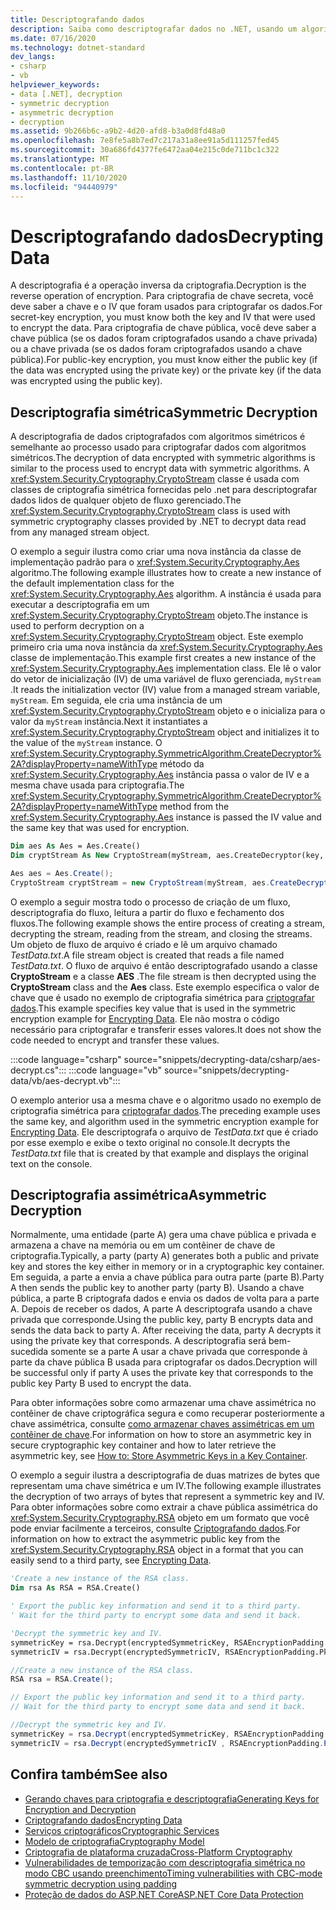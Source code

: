 ```yaml
---
title: Descriptografando dados
description: Saiba como descriptografar dados no .NET, usando um algoritmo simétrico ou um algoritmo assimétrico.
ms.date: 07/16/2020
ms.technology: dotnet-standard
dev_langs:
- csharp
- vb
helpviewer_keywords:
- data [.NET], decryption
- symmetric decryption
- asymmetric decryption
- decryption
ms.assetid: 9b266b6c-a9b2-4d20-afd8-b3a0d8fd48a0
ms.openlocfilehash: 7e8fe5a8b7ed7c217a31a8ee91a5d111257fed45
ms.sourcegitcommit: 30a686fd4377fe6472aa04e215c0de711bc1c322
ms.translationtype: MT
ms.contentlocale: pt-BR
ms.lasthandoff: 11/10/2020
ms.locfileid: "94440979"
---
```

# <a name="decrypting-data"></a><span data-ttu-id="96d96-103">Descriptografando dados</span><span class="sxs-lookup"><span data-stu-id="96d96-103">Decrypting Data</span></span>

<span data-ttu-id="96d96-104">A descriptografia é a operação inversa da criptografia.</span><span class="sxs-lookup"><span data-stu-id="96d96-104">Decryption is the reverse operation of encryption.</span></span> <span data-ttu-id="96d96-105">Para criptografia de chave secreta, você deve saber a chave e o IV que foram usados para criptografar os dados.</span><span class="sxs-lookup"><span data-stu-id="96d96-105">For secret-key encryption, you must know both the key and IV that were used to encrypt the data.</span></span> <span data-ttu-id="96d96-106">Para criptografia de chave pública, você deve saber a chave pública (se os dados foram criptografados usando a chave privada) ou a chave privada (se os dados foram criptografados usando a chave pública).</span><span class="sxs-lookup"><span data-stu-id="96d96-106">For public-key encryption, you must know either the public key (if the data was encrypted using the private key) or the private key (if the data was encrypted using the public key).</span></span>

## <a name="symmetric-decryption"></a><span data-ttu-id="96d96-107">Descriptografia simétrica</span><span class="sxs-lookup"><span data-stu-id="96d96-107">Symmetric Decryption</span></span>

<span data-ttu-id="96d96-108">A descriptografia de dados criptografados com algoritmos simétricos é semelhante ao processo usado para criptografar dados com algoritmos simétricos.</span><span class="sxs-lookup"><span data-stu-id="96d96-108">The decryption of data encrypted with symmetric algorithms is similar to the process used to encrypt data with symmetric algorithms.</span></span> <span data-ttu-id="96d96-109">A <xref:System.Security.Cryptography.CryptoStream> classe é usada com classes de criptografia simétrica fornecidas pelo .net para descriptografar dados lidos de qualquer objeto de fluxo gerenciado.</span><span class="sxs-lookup"><span data-stu-id="96d96-109">The <xref:System.Security.Cryptography.CryptoStream> class is used with symmetric cryptography classes provided by .NET to decrypt data read from any managed stream object.</span></span>

<span data-ttu-id="96d96-110">O exemplo a seguir ilustra como criar uma nova instância da classe de implementação padrão para o <xref:System.Security.Cryptography.Aes> algoritmo.</span><span class="sxs-lookup"><span data-stu-id="96d96-110">The following example illustrates how to create a new instance of the default implementation class for the <xref:System.Security.Cryptography.Aes> algorithm.</span></span> <span data-ttu-id="96d96-111">A instância é usada para executar a descriptografia em um <xref:System.Security.Cryptography.CryptoStream> objeto.</span><span class="sxs-lookup"><span data-stu-id="96d96-111">The instance is used to perform decryption on a <xref:System.Security.Cryptography.CryptoStream> object.</span></span> <span data-ttu-id="96d96-112">Este exemplo primeiro cria uma nova instância da <xref:System.Security.Cryptography.Aes> classe de implementação.</span><span class="sxs-lookup"><span data-stu-id="96d96-112">This example first creates a new instance of the <xref:System.Security.Cryptography.Aes> implementation class.</span></span> <span data-ttu-id="96d96-113">Ele lê o valor do vetor de inicialização (IV) de uma variável de fluxo gerenciada, `myStream` .</span><span class="sxs-lookup"><span data-stu-id="96d96-113">It reads the initialization vector (IV) value from a managed stream variable, `myStream`.</span></span> <span data-ttu-id="96d96-114">Em seguida, ele cria uma instância de um <xref:System.Security.Cryptography.CryptoStream> objeto e o inicializa para o valor da `myStream` instância.</span><span class="sxs-lookup"><span data-stu-id="96d96-114">Next it instantiates a <xref:System.Security.Cryptography.CryptoStream> object and initializes it to the value of the `myStream` instance.</span></span> <span data-ttu-id="96d96-115">O <xref:System.Security.Cryptography.SymmetricAlgorithm.CreateDecryptor%2A?displayProperty=nameWithType> método da <xref:System.Security.Cryptography.Aes> instância passa o valor de IV e a mesma chave usada para criptografia.</span><span class="sxs-lookup"><span data-stu-id="96d96-115">The <xref:System.Security.Cryptography.SymmetricAlgorithm.CreateDecryptor%2A?displayProperty=nameWithType> method from the <xref:System.Security.Cryptography.Aes> instance is passed the IV value and the same key that was used for encryption.</span></span>

```vb
Dim aes As Aes = Aes.Create()
Dim cryptStream As New CryptoStream(myStream, aes.CreateDecryptor(key, iv), CryptoStreamMode.Read)
```

```csharp
Aes aes = Aes.Create();
CryptoStream cryptStream = new CryptoStream(myStream, aes.CreateDecryptor(key, iv), CryptoStreamMode.Read);
```

<span data-ttu-id="96d96-116">O exemplo a seguir mostra todo o processo de criação de um fluxo, descriptografia do fluxo, leitura a partir do fluxo e fechamento dos fluxos.</span><span class="sxs-lookup"><span data-stu-id="96d96-116">The following example shows the entire process of creating a stream, decrypting the stream, reading from the stream, and closing the streams.</span></span> <span data-ttu-id="96d96-117">Um objeto de fluxo de arquivo é criado e lê um arquivo chamado *TestData.txt*.</span><span class="sxs-lookup"><span data-stu-id="96d96-117">A file stream object is created that reads a file named *TestData.txt*.</span></span> <span data-ttu-id="96d96-118">O fluxo de arquivo é então descriptografado usando a classe **CryptoStream** e a classe **AES** .</span><span class="sxs-lookup"><span data-stu-id="96d96-118">The file stream is then decrypted using the **CryptoStream** class and the **Aes** class.</span></span> <span data-ttu-id="96d96-119">Este exemplo especifica o valor de chave que é usado no exemplo de criptografia simétrica para [criptografar dados](encrypting-data.md).</span><span class="sxs-lookup"><span data-stu-id="96d96-119">This example specifies key value that is used in the symmetric encryption example for [Encrypting Data](encrypting-data.md).</span></span> <span data-ttu-id="96d96-120">Ele não mostra o código necessário para criptografar e transferir esses valores.</span><span class="sxs-lookup"><span data-stu-id="96d96-120">It does not show the code needed to encrypt and transfer these values.</span></span>

:::code language="csharp" source="snippets/decrypting-data/csharp/aes-decrypt.cs":::
:::code language="vb" source="snippets/decrypting-data/vb/aes-decrypt.vb":::

<span data-ttu-id="96d96-121">O exemplo anterior usa a mesma chave e o algoritmo usado no exemplo de criptografia simétrica para [criptografar dados](encrypting-data.md).</span><span class="sxs-lookup"><span data-stu-id="96d96-121">The preceding example uses the same key, and algorithm used in the symmetric encryption example for [Encrypting Data](encrypting-data.md).</span></span> <span data-ttu-id="96d96-122">Ele descriptografa o arquivo de *TestData.txt* que é criado por esse exemplo e exibe o texto original no console.</span><span class="sxs-lookup"><span data-stu-id="96d96-122">It decrypts the *TestData.txt* file that is created by that example and displays the original text on the console.</span></span>

## <a name="asymmetric-decryption"></a><span data-ttu-id="96d96-123">Descriptografia assimétrica</span><span class="sxs-lookup"><span data-stu-id="96d96-123">Asymmetric Decryption</span></span>

<span data-ttu-id="96d96-124">Normalmente, uma entidade (parte A) gera uma chave pública e privada e armazena a chave na memória ou em um contêiner de chave de criptografia.</span><span class="sxs-lookup"><span data-stu-id="96d96-124">Typically, a party (party A) generates both a public and private key and stores the key either in memory or in a cryptographic key container.</span></span> <span data-ttu-id="96d96-125">Em seguida, a parte a envia a chave pública para outra parte (parte B).</span><span class="sxs-lookup"><span data-stu-id="96d96-125">Party A then sends the public key to another party (party B).</span></span> <span data-ttu-id="96d96-126">Usando a chave pública, a parte B criptografa dados e envia os dados de volta para a parte A. Depois de receber os dados, A parte A descriptografa usando a chave privada que corresponde.</span><span class="sxs-lookup"><span data-stu-id="96d96-126">Using the public key, party B encrypts data and sends the data back to party A. After receiving the data, party A decrypts it using the private key that corresponds.</span></span> <span data-ttu-id="96d96-127">A descriptografia será bem-sucedida somente se a parte A usar a chave privada que corresponde à parte da chave pública B usada para criptografar os dados.</span><span class="sxs-lookup"><span data-stu-id="96d96-127">Decryption will be successful only if party A uses the private key that corresponds to the public key Party B used to encrypt the data.</span></span>

<span data-ttu-id="96d96-128">Para obter informações sobre como armazenar uma chave assimétrica no contêiner de chave criptográfica segura e como recuperar posteriormente a chave assimétrica, consulte [como armazenar chaves assimétricas em um contêiner de chave](how-to-store-asymmetric-keys-in-a-key-container.md).</span><span class="sxs-lookup"><span data-stu-id="96d96-128">For information on how to store an asymmetric key in secure cryptographic key container and how to later retrieve the asymmetric key, see [How to: Store Asymmetric Keys in a Key Container](how-to-store-asymmetric-keys-in-a-key-container.md).</span></span>

<span data-ttu-id="96d96-129">O exemplo a seguir ilustra a descriptografia de duas matrizes de bytes que representam uma chave simétrica e um IV.</span><span class="sxs-lookup"><span data-stu-id="96d96-129">The following example illustrates the decryption of two arrays of bytes that represent a symmetric key and IV.</span></span> <span data-ttu-id="96d96-130">Para obter informações sobre como extrair a chave pública assimétrica do <xref:System.Security.Cryptography.RSA> objeto em um formato que você pode enviar facilmente a terceiros, consulte [Criptografando dados](encrypting-data.md).</span><span class="sxs-lookup"><span data-stu-id="96d96-130">For information on how to extract the asymmetric public key from the <xref:System.Security.Cryptography.RSA> object in a format that you can easily send to a third party, see [Encrypting Data](encrypting-data.md).</span></span>

```vb
'Create a new instance of the RSA class.
Dim rsa As RSA = RSA.Create()

' Export the public key information and send it to a third party.
' Wait for the third party to encrypt some data and send it back.

'Decrypt the symmetric key and IV.
symmetricKey = rsa.Decrypt(encryptedSymmetricKey, RSAEncryptionPadding.Pkcs1)
symmetricIV = rsa.Decrypt(encryptedSymmetricIV, RSAEncryptionPadding.Pkcs1)
```

```csharp
//Create a new instance of the RSA class.
RSA rsa = RSA.Create();

// Export the public key information and send it to a third party.
// Wait for the third party to encrypt some data and send it back.

//Decrypt the symmetric key and IV.
symmetricKey = rsa.Decrypt(encryptedSymmetricKey, RSAEncryptionPadding.Pkcs1);
symmetricIV = rsa.Decrypt(encryptedSymmetricIV , RSAEncryptionPadding.Pkcs1);
```

## <a name="see-also"></a><span data-ttu-id="96d96-131">Confira também</span><span class="sxs-lookup"><span data-stu-id="96d96-131">See also</span></span>

- [<span data-ttu-id="96d96-132">Gerando chaves para criptografia e descriptografia</span><span class="sxs-lookup"><span data-stu-id="96d96-132">Generating Keys for Encryption and Decryption</span></span>](generating-keys-for-encryption-and-decryption.md)
- [<span data-ttu-id="96d96-133">Criptografando dados</span><span class="sxs-lookup"><span data-stu-id="96d96-133">Encrypting Data</span></span>](encrypting-data.md)
- [<span data-ttu-id="96d96-134">Serviços criptográficos</span><span class="sxs-lookup"><span data-stu-id="96d96-134">Cryptographic Services</span></span>](cryptographic-services.md)
- [<span data-ttu-id="96d96-135">Modelo de criptografia</span><span class="sxs-lookup"><span data-stu-id="96d96-135">Cryptography Model</span></span>](cryptography-model.md)
- [<span data-ttu-id="96d96-136">Criptografia de plataforma cruzada</span><span class="sxs-lookup"><span data-stu-id="96d96-136">Cross-Platform Cryptography</span></span>](cross-platform-cryptography.md)
- [<span data-ttu-id="96d96-137">Vulnerabilidades de temporização com descriptografia simétrica no modo CBC usando preenchimento</span><span class="sxs-lookup"><span data-stu-id="96d96-137">Timing vulnerabilities with CBC-mode symmetric decryption using padding</span></span>](vulnerabilities-cbc-mode.md)
- [<span data-ttu-id="96d96-138">Proteção de dados do ASP.NET Core</span><span class="sxs-lookup"><span data-stu-id="96d96-138">ASP.NET Core Data Protection</span></span>](/aspnet/core/security/data-protection/introduction)
